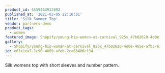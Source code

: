 ```yaml
---
product_id: 6559463932092
published_at: '2021-03-05 22:18:31'
title: 'Silk Summer Top'
vendor: partners-demo
product_tags:
  - women
featured_image: Shopify/young-hip-woman-at-carnival_925x_47b02620-4e0e-465e-afb5-614eeacd8bd7.jpg
gallery:
  - Shopify/young-hip-woman-at-carnival_925x_47b02620-4e0e-465e-afb5-614eeacd8bd7-1614983876.jpg
id: e63c1ea7-1c90-4069-afeb-2ca63486c134
---
```

<p>Silk womens top with short sleeves and number pattern.</p>